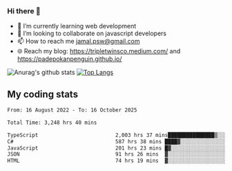 ### Hi there 👋

<!--
**padepokanpenguin/padepokanpenguin** is a ✨ _special_ ✨ repository because its `README.md` (this file) appears on your GitHub profile.
-->

- 🌱 I’m currently learning  web development
- 👯 I’m looking to collaborate on javascript developers
- 📫 How to reach me jamal.psw@gmail.com
- 🌐 Reach my blog:
   https://tripletwinsco.medium.com/ and
   https://padepokanpenguin.github.io/

![Anurag's github stats](https://github-readme-stats.vercel.app/api?username=padepokanpenguin&count_private=true&disable_animations=false&show_icons=true&theme=default)
[![Top Langs](https://github-readme-stats.vercel.app/api/top-langs/?username=padepokanpenguin&theme=default&layout=compact)](https://github.com/padepokanpenguin)

## My coding stats

<!--START_SECTION:waka-->

```txt
From: 16 August 2022 - To: 16 October 2025

Total Time: 3,248 hrs 40 mins

TypeScript                         2,003 hrs 37 mins███████████████▒░░░░░░░░░   61.68 %
C#                                 587 hrs 38 mins ████▓░░░░░░░░░░░░░░░░░░░░   18.09 %
JavaScript                         201 hrs 23 mins █▓░░░░░░░░░░░░░░░░░░░░░░░   06.20 %
JSON                               91 hrs 26 mins  ▓░░░░░░░░░░░░░░░░░░░░░░░░   02.81 %
HTML                               74 hrs 19 mins  ▓░░░░░░░░░░░░░░░░░░░░░░░░   02.29 %
```

<!--END_SECTION:waka-->


